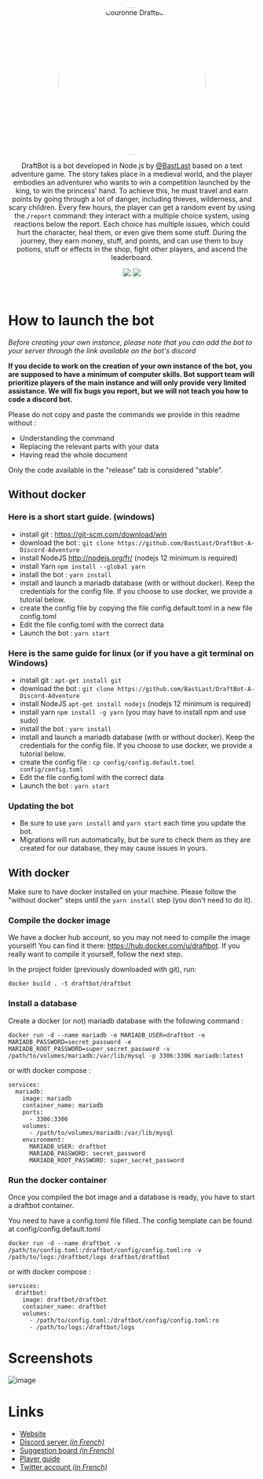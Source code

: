 <div style="text-align: center;">
<img src="https://cdn.discordapp.com/attachments/456120666874183680/575235193384861716/couronne.png" style="border-radius: 50%; width: 300px" alt="Couronne DraftBot">

DraftBot is a bot developed in Node.js by [@BastLast](https://github.com/BastLast) based on a text adventure game. The
story takes place in a medieval world, and the player embodies an adventurer who wants to win a competition launched by
the king, to win the princess' hand. To achieve this, he must travel and earn points by going through a lot of danger,
including thieves, wilderness, and scary children. Every few hours, the player can get a random event by using
the `/report` command: they interact with a multiple choice system, using reactions below the report. Each choice has
multiple issues, which could hurt the character, heal them, or even give them some stuff. During the journey, they earn
money, stuff, and points, and can use them to buy potions, stuff or effects in the shop, fight other players, and ascend
the leaderboard.

[![](https://img.shields.io/discord/429765017332613120.svg)](https://discord.gg/5JqrMtZ)
[![](https://img.shields.io/github/stars/BastLast/DraftBot-A-Discord-Adventure.svg?label=Stars&style=social)](https://github.com/BastLast/DraftBot-A-Discord-Adventure)

</div>

<br>

# How to launch the bot

_Before creating your own instance, please note that you can add the bot to your server through the link available on
the bot's discord_


**If you decide to work on the creation of your own instance of the bot, you are supposed to have a minimum of computer
skills. Bot support team will prioritize players of the main instance and will only provide very limited assistance. We
will fix bugs you report, but we will not teach you how to code a discord bot.**

Please do not copy and paste the commands we provide in this readme without :
- Understanding the command
- Replacing the relevant parts with your data
- Having read the whole document

Only the code available in the "release" tab is considered "stable".

## Without docker

### Here is a short start guide. (windows)

- install git : https://git-scm.com/download/win
- download the bot : `git clone https://github.com/BastLast/DraftBot-A-Discord-Adventure`
- install NodeJS http://nodejs.org/fr/ (nodejs 12 minimum is required)
- install Yarn `npm install --global yarn`
- install the bot : `yarn install`
- install and launch a mariadb database (with or without docker). Keep the credentials for the config file. If you choose to use docker, we provide a tutorial below.
- create the config file by copying the file config.default.toml in a new file config.toml
- Edit the file config.toml with the correct data
- Launch the bot : `yarn start`

### Here is the same guide for linux (or if you have a git terminal on Windows)

- install git : `apt-get install git`
- download the bot : `git clone https://github.com/BastLast/DraftBot-A-Discord-Adventure`
- install NodeJS `apt-get install nodejs` (nodejs 12 minimum is required)
- install yarn `npm install -g yarn` (you may have to install npm and use sudo)
- install the bot : `yarn install`
- install and launch a mariadb database (with or without docker). Keep the credentials for the config file. If you choose to use docker, we provide a tutorial below.
- create the config file : `cp config/config.default.toml config/config.toml`
- Edit the file config.toml with the correct data
- Launch the bot : `yarn start`

### Updating the bot

- Be sure to use `yarn install` and `yarn start` each time you update the bot.
- Migrations will run automatically, but be sure to check them as they are created for our database, they may cause
  issues in yours.

## With docker

Make sure to have docker installed on your machine. Please follow the "without docker" steps until the `yarn install` step (you don't need to do it).

### Compile the docker image

We have a docker hub account, so you may not need to compile the image yourself! You can find it there: https://hub.docker.com/u/draftbot. If you really want to compile it yourself, follow the next step.

In the project folder (previously downloaded with git), run:

`docker build . -t draftbot/draftbot`

### Install a database

Create a docker (or not) mariadb database with the following command : 

`docker run -d --name mariadb -e MARIADB_USER=draftbot -e MARIADB_PASSWORD=secret_password -e MARIADB_ROOT_PASSWORD=super_secret_password -v /path/to/volumes/mariadb:/var/lib/mysql -p 3306:3306 mariadb:latest`

or with docker compose :

```
services:
  mariadb:
    image: mariadb
    container_name: mariadb
    ports:
      - 3306:3306
    volumes:
      - /path/to/volumes/mariadb:/var/lib/mysql
    environment:
      MARIADB_USER: draftbot
      MARIADB_PASSWORD: secret_password
      MARIADB_ROOT_PASSWORD: super_secret_password
```

### Run the docker container

Once you compiled the bot image and a database is ready, you have to start a draftbot container.

You need to have a config.toml file filled. The config template can be found at config/config.default.toml

`docker run -d --name draftbot -v /path/to/config.toml:/draftbot/config/config.toml:ro -v /path/to/logs:/draftbot/logs draftbot/draftbot`

or with docker compose :

```
services:
  draftbot:
    image: draftbot/draftbot
    container_name: draftbot
    volumes:
      - /path/to/config.toml:/draftbot/config/config.toml:ro
      - /path/to/logs:/draftbot/logs
```

# Screenshots

![image](https://user-images.githubusercontent.com/56274541/120916573-ad599000-c6aa-11eb-9e6f-ccc804bc63b2.png)

# Links

- [Website](https://draftbot.com)
- [Discord server _(in French)_](https://discord.gg/5JqrMtZ)
- [Suggestion board _(in French)_](https://feedback.draftbot.com/)
- [Player guide](https://guide.draftbot.com)
- [Twitter account _(in French)_](https://twitter.com/DraftBot_?s=09)
